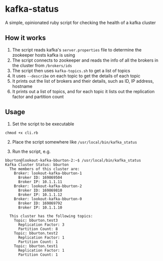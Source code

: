 kafka-status
============

A simple, opinionated ruby script for checking the health of a kafka cluster

How it works
------------

1. The script reads kafka's `server.properties` file to determine the zookeeper hosts kafka is using
2. The script connects to zookeeper and reads the info of all the brokers in the cluster from `/brokers/ids`
3. The script then uses `kafka-topics.sh` to get a list of topics
4. It uses `--describe` on each topic to get the details of each topic
5. It prints out the list of brokers and their details, such as ID, IP address, hostname
6. It prints out a list of topics, and for each topic it lists out the replication factor and partition count

Usage
-----

1. Set the script to be executable

```
chmod +x cli.rb
```

2. Place the script somewhere like `/usr/local/bin/kafka_status`

3. Run the script, e.g.

```
bburton@lookout-kafka-bburton-2:~$ /usr/local/bin/kafka_status
Kafka Cluster Status: bburton
  The members of this cluster are:
    Broker: lookout-kafka-bburton-1
      Broker ID: 169869504
      Broker IP: 10.1.1.11
    Broker: lookout-kafka-bburton-2
      Broker ID: 169869810
      Broker IP: 10.1.1.12
    Broker: lookout-kafka-bburton-0
      Broker ID: 169869792
      Broker IP: 10.1.1.10

  This cluster has the following topics:
    Topic: bburton.test3
      Replication Factor: 3
      Partition Count: 8
    Topic: bburton.test2
      Replication Factor: 1
      Partition Count: 1
    Topic: bburton.test1
      Replication Factor: 1
      Partition Count: 1
```
